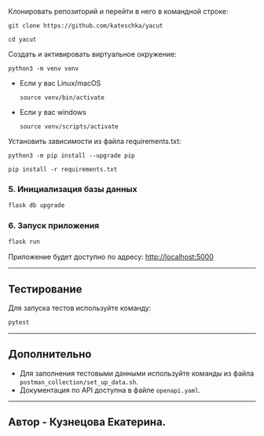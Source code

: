 Клонировать репозиторий и перейти в него в командной строке:

```
git clone https://github.com/kateschka/yacut
```

```
cd yacut
```

Cоздать и активировать виртуальное окружение:

```
python3 -m venv venv
```

- Если у вас Linux/macOS

  ```
  source venv/bin/activate
  ```

- Если у вас windows

  ```
  source venv/scripts/activate
  ```

Установить зависимости из файла requirements.txt:

```
python3 -m pip install --upgrade pip
```

```
pip install -r requirements.txt
```

### 5. Инициализация базы данных

```sh
flask db upgrade
```

### 6. Запуск приложения

```sh
flask run
```

Приложение будет доступно по адресу: [http://localhost:5000](http://localhost:5000)

---

## Тестирование

Для запуска тестов используйте команду:

```sh
pytest
```

---

## Дополнительно

- Для заполнения тестовыми данными используйте команды из файла `postman_collection/set_up_data.sh`.
- Документация по API доступна в файле `openapi.yaml`.

---

## Автор - Кузнецова Екатерина.
